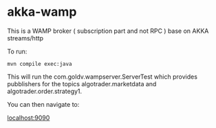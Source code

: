 # akka-wamp

This is a WAMP broker ( subscription part and not RPC ) base on AKKA streams/http

To run:

```
mvn compile exec:java
```

This will run the com.goldv.wampserver.ServerTest which provides pubblishers for the topics algotrader.marketdata and algotrader.order.strategy1.

You can then navigate to:

[localhost:9090](http://localhost:9090)
